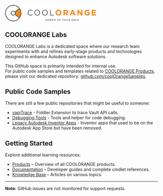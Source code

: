 <picture>
  <source media="(prefers-color-scheme: dark)" srcset="https://github.com/coolOrangeSamples/.github/blob/main/Logo_Dark.png">
  <source media="(prefers-color-scheme: light)" srcset="https://github.com/coolOrangeSamples/.github/blob/main/Logo_Light.png">
  <img alt="COOLORANGE" src="https://github.com/coolOrangeSamples/.github/blob/main/Logo_Light.png" width="300">
</picture>

## COOLORANGE Labs

COOLORANGE Labs is a dedicated space where our research team experiments with and refines early-stage products and technologies designed to enhance Autodesk software solutions.

This GitHub space is primarily intended for internal use.  
For public code samples and templates related to [COOLORANGE Products](https://www.coolorange.com/products), please visit our dedicated repository: [github.com/coolOrangeSamples](https://github.com/coolOrangeSamples).

## Public Code Samples

There are still a few public repositories that might be useful to someone:

- [vapiTrace](https://github.com/search?q=topic%3Afiddler+org%3AcoolOrangeLabs&type=Repositories) - Fiddler Extension to trace Vault API calls.
- [Debugging Tools](https://github.com/search?q=topic%3Adebugging+org%3AcoolOrangeLabs&type=Repositories) - Tools and helper for code debugging.
- [Legacy Autodesk Inventor Apps](https://github.com/search?q=topic%3Aapp+org%3AcoolOrangeLabs&type=Repositories) - Inventor apps that used to be on the Autodesk App Store but have been removed.

## Getting Started

Explore additional learning resources:

- [Products](https://www.coolorange.com/products) – Overview of all COOLORANGE products.  
- [Documentation](https://doc.coolorange.com/en/stable/) – Developer guides and complete cmdlet references.  
- [Knowledge Base](https://support.coolorange.com/kb) – Articles on various topics.  

---

**Note:** GitHub issues are not monitored for support requests.
